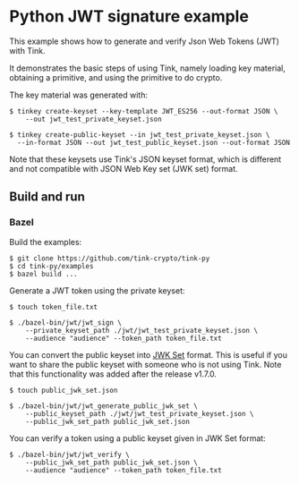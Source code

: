 # Python JWT signature example

This example shows how to generate and verify Json Web Tokens (JWT) with Tink.

It demonstrates the basic steps of using Tink, namely loading key material,
obtaining a primitive, and using the primitive to do crypto.

The key material was generated with:

```shell
$ tinkey create-keyset --key-template JWT_ES256 --out-format JSON \
    --out jwt_test_private_keyset.json

$ tinkey create-public-keyset --in jwt_test_private_keyset.json \
  --in-format JSON --out jwt_test_public_keyset.json --out-format JSON
```

Note that these keysets use Tink's JSON keyset format, which is different and
not compatible with JSON Web Key set (JWK set) format.

## Build and run

### Bazel

Build the examples:

```shell
$ git clone https://github.com/tink-crypto/tink-py
$ cd tink-py/examples
$ bazel build ...
```

Generate a JWT token using the private keyset:

```shell
$ touch token_file.txt

$ ./bazel-bin/jwt/jwt_sign \
    --private_keyset_path ./jwt/jwt_test_private_keyset.json \
    --audience "audience" --token_path token_file.txt
```

You can convert the public keyset into
[JWK Set](https://datatracker.ietf.org/doc/html/rfc7517#section-5) format. This
is useful if you want to share the public keyset with someone who is not using
Tink. Note that this functionality was added after the release v1.7.0.

```shell
$ touch public_jwk_set.json

$ ./bazel-bin/jwt/jwt_generate_public_jwk_set \
    --public_keyset_path ./jwt/jwt_test_private_keyset.json \
    --public_jwk_set_path public_jwk_set.json
```

You can verify a token using a public keyset given in JWK Set format:

```shell
$ ./bazel-bin/jwt/jwt_verify \
    --public_jwk_set_path public_jwk_set.json \
    --audience "audience" --token_path token_file.txt
```
